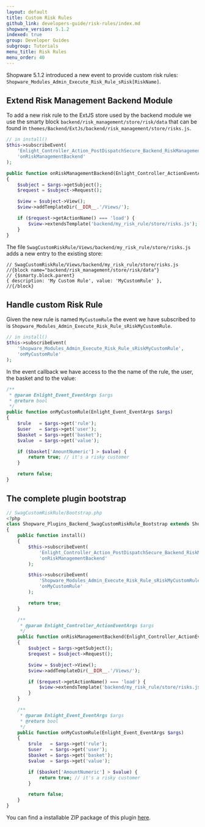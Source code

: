 ```yaml
---
layout: default
title: Custom Risk Rules
github_link: developers-guide/risk-rules/index.md
shopware_version: 5.1.2
indexed: true
group: Developer Guides
subgroup: Tutorials
menu_title: Risk Rules
menu_order: 40
---
```


Shopware 5.1.2 introduced a new event to provide custom risk rules: `Shopware_Modules_Admin_Execute_Risk_Rule_sRisk[RiskName]`.

<div class="toc-list"></div>

## Extend Risk Management Backend Module

To add a new risk rule to the ExtJS store used by the backend module
we use the smarty block `backend/risk_management/store/risk/data`
that can be found in `themes/Backend/ExtJs/backend/risk_management/store/risks.js`.


```php
// in install()
$this->subscribeEvent(
    'Enlight_Controller_Action_PostDispatchSecure_Backend_RiskManagement',
    'onRiskManagementBackend'
);
```

```php
public function onRiskManagementBackend(Enlight_Controller_ActionEventArgs $args)
{
    $subject = $args->getSubject();
    $request = $subject->Request();

    $view = $subject->View();
    $view->addTemplateDir(__DIR__.'/Views/');

    if ($request->getActionName() === 'load') {
        $view->extendsTemplate('backend/my_risk_rule/store/risks.js');
    }
}
```

The file `SwagCustomRiskRule/Views/backend/my_risk_rule/store/risks.js` adds a new entry to the existing store:

```
// SwagCustomRiskRule/Views/backend/my_risk_rule/store/risks.js
//{block name="backend/risk_management/store/risk/data"}
// {$smarty.block.parent}
{ description: 'My Custom Rule', value: 'MyCustomRule' },
//{/block}
```

## Handle custom Risk Rule

Given the new rule is named `MyCustomRule` the event we have subscribed to is `Shopware_Modules_Admin_Execute_Risk_Rule_sRiskMyCustomRule`.

```php
// in install()
$this->subscribeEvent(
    'Shopware_Modules_Admin_Execute_Risk_Rule_sRiskMyCustomRule',
    'onMyCustomRule'
);
```

In the event callback we have access to the the name of the rule, the user, the basket and to the value:

```php
/**
 * @param Enlight_Event_EventArgs $args
 * @return bool
 */
public function onMyCustomRule(Enlight_Event_EventArgs $args)
{
    $rule   = $args->get('rule');
    $user   = $args->get('user');
    $basket = $args->get('basket');
    $value  = $args->get('value');

    if ($basket['AmountNumeric'] > $value) {
        return true; // it's a risky customer
    }

    return false;
}
```


## The complete plugin bootstrap


```php
// SwagCustomRiskRule/Bootstrap.php
<?php
class Shopware_Plugins_Backend_SwagCustomRiskRule_Bootstrap extends Shopware_Components_Plugin_Bootstrap
{
    public function install()
    {
        $this->subscribeEvent(
            'Enlight_Controller_Action_PostDispatchSecure_Backend_RiskManagement',
            'onRiskManagementBackend'
        );

        $this->subscribeEvent(
            'Shopware_Modules_Admin_Execute_Risk_Rule_sRiskMyCustomRule',
            'onMyCustomRule'
        );

        return true;
    }

    /**
     * @param Enlight_Controller_ActionEventArgs $args
     */
    public function onRiskManagementBackend(Enlight_Controller_ActionEventArgs $args)
    {
        $subject = $args->getSubject();
        $request = $subject->Request();

        $view = $subject->View();
        $view->addTemplateDir(__DIR__.'/Views/');

        if ($request->getActionName() === 'load') {
            $view->extendsTemplate('backend/my_risk_rule/store/risks.js');
        }
    }

    /**
     * @param Enlight_Event_EventArgs $args
     * @return bool
     */
    public function onMyCustomRule(Enlight_Event_EventArgs $args)
    {
        $rule   = $args->get('rule');
        $user   = $args->get('user');
        $basket = $args->get('basket');
        $value  = $args->get('value');

        if ($basket['AmountNumeric'] > $value) {
            return true; // it's a risky customer
        }

        return false;
    }
}

```

You can find a installable ZIP package of this plugin <a href="{{ site.url }}/exampleplugins/SwagCustomRiskRule.zip">here</a>.



